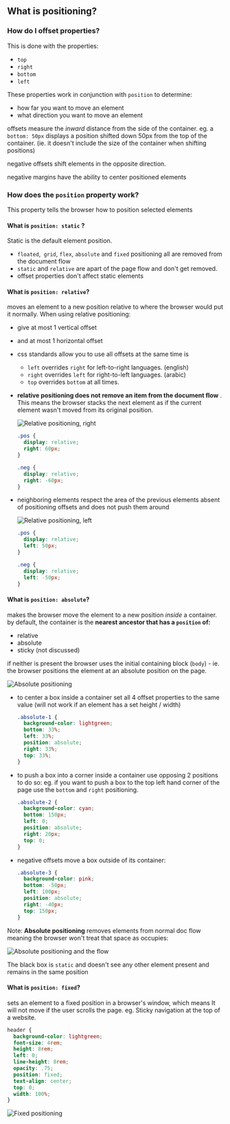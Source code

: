 ## What is positioning?

### How do I offset properties?

This is done with the properties:

- `top`
- `right`
- `bottom`
- `left`

These properties work in conjunction with `position` to determine:

- how far you want to move an element
- what direction you want to move an element

offsets measure the *inward* distance from the side of the container. eg. a 
`bottom: 50px` displays a position shifted down 50px from the top of the container. 
(ie. it doesn't include the size of the container when shifting positions)

negative offsets shift elements in the opposite direction.

negative margins have the ability to center positioned elements

### How does the `position` property work?

This property tells the browser how to position selected elements

#### What is `position: static` ?

Static is the default element position. 

- `floated`,` grid`, `flex`, `absolute` and `fixed` positioning all are removed from the document flow
- `static` and `relative` are apart of the page flow and don't get removed.
- offset properties don't affect static elements

#### What is `position: relative`?

moves an element to a new position relative to where the browser would put it normally. When using relative positioning:

- give at most 1 vertical offset
- and at most 1 horizontal offset
- css standards allow you to use all offsets at the same time is
  - `left` overrides `right` for left-to-right languages. (english)
  - `right` overrides `left` for right-to-left languages. (arabic)
  - `top` overrides `bottom` at all times.

- **relative positioning does not remove an item from the document flow** . This means the browser stacks the next element as if the current element wasn't moved from its original position. 

  ![Relative positioning, right](https://d3jtzah944tvom.cloudfront.net/202/images/lesson_6/positioning-03.png)

  ```css
  .pos {
    display: relative;
    right: 60px;
  }
  
  .neg {
    display: relative;
    right: -60px;
  }
  ```

- neighboring elements respect the area of the previous elements absent of positioning offsets and does not push them around

  ![Relative positioning, left](https://d3jtzah944tvom.cloudfront.net/202/images/lesson_6/positioning-04.png)

  ```css
  .pos {
    display: relative;
    left: 50px;
  }
  
  .neg {
    display: relative;
    left: -50px;
  }
  ```

#### What is `position: absolute`?

makes the browser move the element to a new position *inside* a container. by default, the container is the **nearest ancestor that has a `position` of:**

- relative
- absolute
- sticky (not discussed)

if neither is present the browser uses the initial containing block (`body`) - ie. the browser positions the element at an absolute position on the page.

![Absolute positioning](https://d3jtzah944tvom.cloudfront.net/202/images/lesson_6/positioning-05.png)

- to center a box inside a container set all 4 offset properties to the same value (will not work if an element has a set height / width)

  ```css
  .absolute-1 {
    background-color: lightgreen;
    bottom: 33%;
    left: 33%;
    position: absolute;
    right: 33%;
    top: 33%;
  }
  ```

- to push a box into a corner inside a container use opposing 2 positions to do so: eg. if you want to push a box to the top left hand corner of the page use the `bottom` and `right` positioning.

  ```css
  .absolute-2 {
    background-color: cyan;
    bottom: 150px;
    left: 0;
    position: absolute;
    right: 20px;
    top: 0;
  }
  ```

- negative offsets move a box outside of its container:

  ```css
  .absolute-3 {
    background-color: pink;
    bottom: -50px;
    left: 100px;
    position: absolute;
    right: -40px;
    top: 150px;
  }
  ```

Note: **Absolute positioning** removes elements from normal doc flow meaning the browser won't treat that space as occupies:

![Absolute positioning and the flow](https://d3jtzah944tvom.cloudfront.net/202/images/lesson_6/positioning-06.png)

The black box is `static` and doesn't see any other element present and remains in the same position

#### What is `position: fixed`?

sets an element to a fixed position in a browser's window, which means It will not move if the user scrolls the page. eg. Sticky navigation at the top of a website.

```css
header {
  background-color: lightgreen;
  font-size: 4rem;
  height: 8rem;
  left: 0;
  line-height: 8rem;
  opacity: .75;
  position: fixed;
  text-align: center;
  top: 0;
  width: 100%;
}
```

![Fixed positioning](https://d3jtzah944tvom.cloudfront.net/202/images/lesson_6/positioning-07.png)